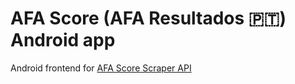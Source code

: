 # AFA Score (AFA Resultados :portugal:) Android app

Android frontend for [AFA Score Scraper API](https://github.com/aFaneca/AFA-Score-Scraper-API)
